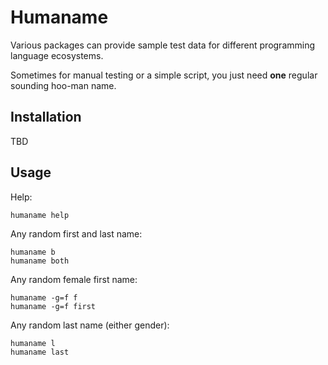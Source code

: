 # Humaname

Various packages can provide sample test data for different programming language ecosystems.

Sometimes for manual testing or a simple script, you just need **one** regular sounding hoo-man name. 

## Installation

TBD

## Usage

Help:
``` shell
humaname help
```

Any random first and last name:
``` shell
humaname b
humaname both
```

Any random female first name:
``` shell
humaname -g=f f
humaname -g=f first
```

Any random last name (either gender):
``` shell
humaname l
humaname last
```
